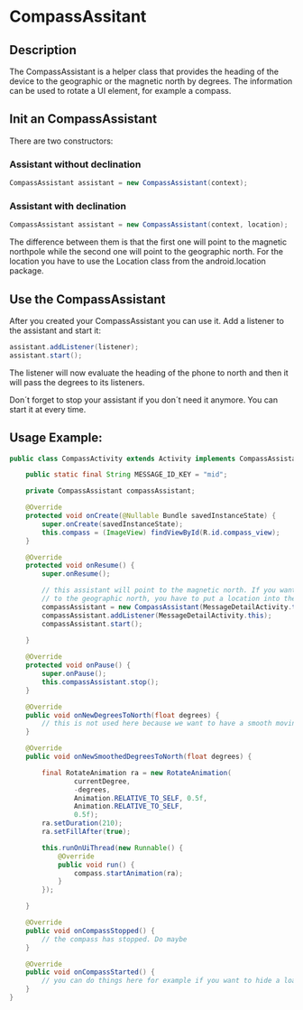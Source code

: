 # CompassAssitant
## Description
The CompassAssistant is a helper class that provides the heading of the device to
the geographic or the magnetic north by degrees. The information can be used to rotate a UI element,
for example a compass. 

## Init an CompassAssistant
There are two constructors:

### Assistant without declination
```java
CompassAssistant assistant = new CompassAssistant(context);
```

### Assistant with declination
```java
CompassAssistant assistant = new CompassAssistant(context, location);
```

The difference between them is that the first one will point to the magnetic northpole while the
second one will point to the geographic north. For the location you have to use the Location class from
the android.location package.

## Use the CompassAssistant
After you created your CompassAssistant you can use it. Add a listener to the assistant and start
it:

```java
assistant.addListener(listener);
assistant.start();
```

The listener will now evaluate the heading of the phone to north and then it will pass the degrees
to its listeners.

Don´t forget to stop your assistant if you don´t need it anymore. You can start it at every time.

## Usage Example:

```java
public class CompassActivity extends Activity implements CompassAssistant.CompassAssistantListener {

    public static final String MESSAGE_ID_KEY = "mid";

    private CompassAssistant compassAssistant;

    @Override
    protected void onCreate(@Nullable Bundle savedInstanceState) {
        super.onCreate(savedInstanceState);
        this.compass = (ImageView) findViewById(R.id.compass_view);
    }

    @Override
    protected void onResume() {
        super.onResume();

        // this assistant will point to the magnetic north. If you want to have a compass that points
        // to the geographic north, you have to put a location into the constructor.
        compassAssistant = new CompassAssistant(MessageDetailActivity.this);
        compassAssistant.addListener(MessageDetailActivity.this);
        compassAssistant.start();
            
    }

    @Override
    protected void onPause() {
        super.onPause();
        this.compassAssistant.stop();
    }

    @Override
    public void onNewDegreesToNorth(float degrees) {
        // this is not used here because we want to have a smooth moving compass.
    }

    @Override
    public void onNewSmoothedDegreesToNorth(float degrees) {

        final RotateAnimation ra = new RotateAnimation(
                currentDegree,
                -degrees,
                Animation.RELATIVE_TO_SELF, 0.5f,
                Animation.RELATIVE_TO_SELF,
                0.5f);
        ra.setDuration(210);
        ra.setFillAfter(true);

        this.runOnUiThread(new Runnable() {
            @Override
            public void run() {
                compass.startAnimation(ra);
            }
        });

    }

    @Override
    public void onCompassStopped() {
        // the compass has stopped. Do maybe 
    }

    @Override
    public void onCompassStarted() {
        // you can do things here for example if you want to hide a loading indicator.
    }
}
```
